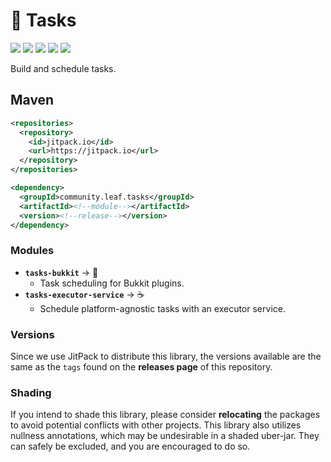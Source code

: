 <!-- Badges Config -->

[jitpack]: https://jitpack.io/#community.leaf/tasks "Get maven artifacts on JitPack"
[jitpack-version-badge]: https://jitpack.io/v/community.leaf/tasks.svg

[jitpack-downloads]: https://jitpack.io/#community.leaf/tasks "JitPack downloads this month"
[jitpack-downloads-badge]: https://img.shields.io/badge/dynamic/json?url=https://jitpack.io/api/downloads/community.leaf/tasks&label=Monthly+Downloads&query=$.month&color=ok

[license]: ./LICENSE "Project License: MPL-2.0"
[license-badge]: https://img.shields.io/badge/License-MPL--2.0-blue

[java-version]: # "Java Version: 11"
[java-version-badge]: https://img.shields.io/badge/Java-11-orange

[latest-javadoc]: https://javadoc.jitpack.io/community/leaf/tasks/tasks-parent/latest/javadoc/ "View latest javadoc"
[javadoc-badge]: https://img.shields.io/badge/dynamic/json?url=https://jitpack.io/api/builds/community.leaf/tasks/latestOk&label=Javadoc&query=$.version&color=%234D7A97

<!-- Header & Badges -->

# 📅 Tasks

[![][jitpack-version-badge]][jitpack]
[![][jitpack-downloads-badge]][jitpack-downloads]
[![][license-badge]][license]
[![][java-version-badge]][java-version]
[![][javadoc-badge]][latest-javadoc]

Build and schedule tasks.

## Maven

```xml
<repositories>
  <repository>
    <id>jitpack.io</id>
    <url>https://jitpack.io</url>
  </repository>
</repositories>
```

```xml
<dependency>
  <groupId>community.leaf.tasks</groupId>
  <artifactId><!--module--></artifactId>
  <version><!--release--></version>
</dependency>
```

### Modules

- **`tasks-bukkit`** → 🚰
    - Task scheduling for Bukkit plugins.
- **`tasks-executor-service`** → ☕ 
    - Schedule platform-agnostic tasks with an executor service.

### Versions

Since we use JitPack to distribute this library, the versions available 
are the same as the `tags` found on the **releases page** of this repository.

### Shading

If you intend to shade this library, please consider **relocating** the packages
to avoid potential conflicts with other projects. This library also utilizes
nullness annotations, which may be undesirable in a shaded uber-jar. They can
safely be excluded, and you are encouraged to do so.
